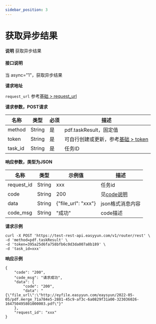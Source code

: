 ```yaml
---
sidebar_position: 3
---
```


# 获取异步结果

**说明**
获取异步结果


#### 接口说明
当 async="1"，获取异步结果

**请求地址**

`request_url` 参考[基础 > request_url](/docs/api/base#request-url)

**请求参数，POST请求**

| 名称 | 类型 | 必须 | 描述 |
| --- | --- | --- | --- |
| method | String | 是 | pdf.taskResult，固定值 |
| token | String | 是 | 可自行创建或更新，参考[基础 > token](/docs/api/base#token)|
| task_id | String | 是 | 任务ID |



**响应参数，类型为JSON**

| 名称 | 类型 | 示例值 | 描述 |
| --- | --- | --- | --- |
| request_id | String | xxx | 任务id |
| code | String | 200 | 见[code说明](/docs/api/code) |
| data | String | {"file_url": "xxx"} | json格式消息内容 |
| code_msg | String | "成功" | code描述 |

**请求示例**
```shell
curl -X POST 'https://test-rest-api.easyyun.com/v1/router/rest' \
-d 'method=pdf.taskResult' \
-d 'token=395a25d6fa758bfb6c0d3da007a8b189' \
-d 'task_id=xxx'
```

**响应示例**
```shell
{
	"code": "200",
	"code_msg": "请求成功",
	"data": {
		"code": "200",
		"data": "{\"file_url\":\"http://eyfile.easyyun.com/eaysyun/2022-05-05/pdf.merge_71a784e5-2881-45c9-af3c-6a0829f31a00-323036026-164750495801000003.pdf\"}"
	},
	"request_id": "xxx"
}
```
